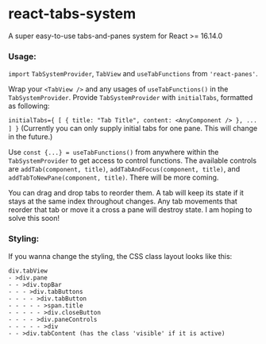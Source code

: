 # react-tabs-system
A super easy-to-use tabs-and-panes system for React >= 16.14.0 
### Usage:

`import` `TabSystemProvider`, `TabView` and `useTabFunctions` from `'react-panes'`.

Wrap your `<TabView />` and any usages of `useTabFunctions()` in the `TabSystemProvider`. Provide `TabSystemProvider` with `initialTabs`, formatted as following:

`initialTabs={ [ { title: "Tab Title", content: <AnyComponent /> }, ... ] }`
(Currently you can only supply initial tabs for one pane. This will change in the future.)

Use `const {...} = useTabFunctions()` from anywhere within the `TabSystemProvider` to get access to control functions. The available controls are `addTab(component, title)`, `addTabAndFocus(component, title)`, and `addTabToNewPane(component, title)`. There will be more coming.

You can drag and drop tabs to reorder them. A tab will keep its state if it stays at the same index throughout changes. Any tab movements that reorder that tab or move it a cross a pane will destroy state. I am hoping to solve this soon!

### Styling:
If you wanna change the styling, the CSS class layout looks like this:

`div.tabView`  
`- >div.pane`  
`- - >div.topBar`  
`- - - >div.tabButtons`  
`- - - - >div.tabButton`  
`- - - - - >span.title`  
`- - - - - >div.closeButton`  
`- - - - >div.paneControls`  
`- - - - - >div`  
`- - >div.tabContent (has the class 'visible' if it is active)`  
